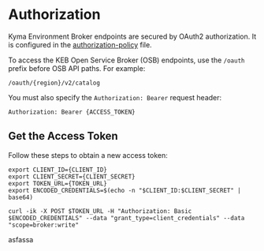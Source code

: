 # Authorization

Kyma Environment Broker endpoints are secured by OAuth2 authorization. It is configured in the [authorization-policy](../../resources/keb/templates/authorization-policy.yaml) file.


To access the KEB Open Service Broker (OSB) endpoints, use the `/oauth` prefix before OSB API paths. For example:

```shell
/oauth/{region}/v2/catalog
```

You must also specify the `Authorization: Bearer` request header:

```shell
Authorization: Bearer {ACCESS_TOKEN}
```

## Get the Access Token

Follow these steps to obtain a new access token:


```shell
export CLIENT_ID={CLIENT_ID}
export CLIENT_SECRET={CLIENT_SECRET}
export TOKEN_URL={TOKEN_URL}
export ENCODED_CREDENTIALS=$(echo -n "$CLIENT_ID:$CLIENT_SECRET" | base64)

curl -ik -X POST $TOKEN_URL -H "Authorization: Basic $ENCODED_CREDENTIALS" --data "grant_type=client_credentials" --data "scope=broker:write"
```
asfassa
